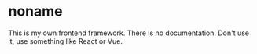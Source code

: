 # noname
This is my own frontend framework. There is no documentation. Don't use it, use something like React or Vue.
